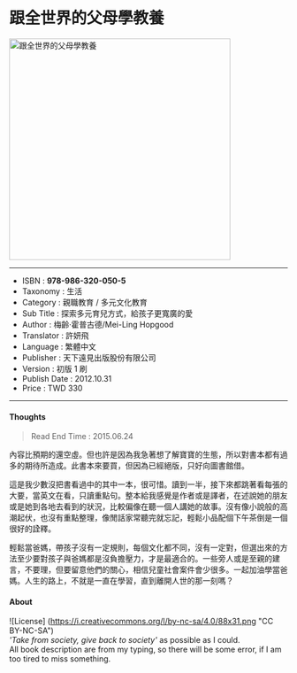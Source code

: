 # 跟全世界的父母學教養

<img src="https://github.com/duckscofield/book/blob/master/images/2012.978-986-320-050-5.jpg" alt="跟全世界的父母學教養" width="400px">

---

+ ISBN         : **978-986-320-050-5**
+ Taxonomy     : 生活
+ Category     : 親職教育 / 多元文化教育
+ Sub Title    : 探索多元育兒方式，給孩子更寬廣的愛
+ Author       : 梅齡·霍普古德/Mei-Ling Hopgood
+ Translator   : 許妍飛
+ Language     : 繁體中文
+ Publisher    : 天下遠見出版股份有限公司
+ Version      : 初版 1 刷
+ Publish Date : 2012.10.31
+ Price        : TWD 330

---

#### Thoughts

> Read End Time : 2015.06.24

內容比預期的還空虛。但也許是因為我急著想了解寶寶的生態，所以對書本都有過多的期待所造成。此書本來要買，但因為已經絕版，只好向圖書館借。

這是我少數沒把書看過中的其中一本，很可惜。讀到一半，接下來都跳著看每張的大要，當英文在看，只讀重點句。整本給我感覺是作者或是譯者，在述說她的朋友或是她到各地去看到的狀況，比較偏像在聽一個人講她的故事。沒有像小說般的高潮起伏，也沒有重點整理，像閒話家常聽完就忘記，輕鬆小品配個下午茶倒是一個很好的詮釋。

輕鬆當爸媽，帶孩子沒有一定規則，每個文化都不同，沒有一定對，但選出來的方法至少要對孩子與爸媽都是沒負擔壓力，才是最適合的。一些旁人或是至親的建言，不要理，但要留意他們的關心，相信兒童社會案件會少很多。一起加油學當爸媽。人生的路上，不就是一直在學習，直到離開人世的那一刻嗎？

#### About

![License] (https://i.creativecommons.org/l/by-nc-sa/4.0/88x31.png "CC BY-NC-SA")  
*'Take from society, give back to society'* as possible as I could.  
All book description are from my typing, so there will be some error, if I am too tired to miss something.